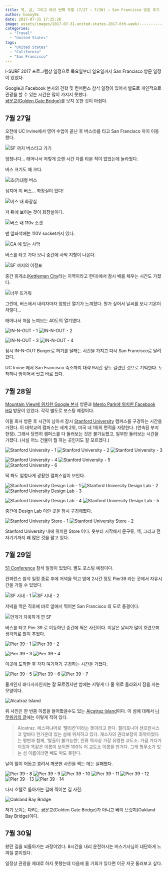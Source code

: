 ```yaml
---
title: 목, 금, 그리고 여섯 번째 주말 (7/27 ~ 7/30) – San Francisco 방문 후기
author: hoony9x
date: 2017-07-31 17:25:26
image: assets/images/2017-07-31-united-states-2017-6th-week/-----------2017-08-19------10.01.27.png
categories:
  - "Travel"
  - "United States"
tags:
  - "United States"
  - "California"
  - "San Francisco"
---
```


I-SURF 2017 프로그램상 일정으로 목요일부터 일요일까지 San Francisco 방문 일정이 있었다.

Google과 Facebook 본사의 견학 및 컨퍼런스 참석 일정이 있어서 별도로 개인적으로 관광을 할 수 있는 시간은 많이 가지지 못했다.  
[금문교(Golden Gate Bridge)](https://goo.gl/maps/mQWfyNqMbJA2)를 보지 못한 것이 아쉽다.

<!-- more -->

## 7월 27일

오전에 UC Irvine에서 영어 수업이 끝난 후 버스(!)를 타고 San Francisco 까지 이동했다.

![SF 까지 버스타고 가기](/assets/images/2017-07-31-united-states-2017-6th-week/-----------2017-08-19------10.01.27.png)

엄청나다… 태어나서 저렇게 오랜 시간 차를 타본 적이 없었는데 놀라웠다.

버스 크기도 꽤 크다.

![초(?)대형 버스](/assets/images/2017-07-31-united-states-2017-6th-week/IMG_0473.jpg)

심지어 이 버스… 화장실이 있다!

![버스 내 화장실](/assets/images/2017-07-31-united-states-2017-6th-week/IMG_0125.jpg)

저 뒤에 보이는 것이 화장실이다.

![버스 내 110v 소켓](/assets/images/2017-07-31-united-states-2017-6th-week/IMG_0047.jpg)

맨 앞좌석에는 110V socket까지 있다.

![CA 에 있는 사막](/assets/images/2017-07-31-united-states-2017-6th-week/IMG_0030.jpg)

버스를 타고 가다 보니 중간에 사막 지형이 나온다.

![SF 까지의 이정표](/assets/images/2017-07-31-united-states-2017-6th-week/IMG_0031.jpg)

중간 휴게소([Kettleman City](https://en.wikipedia.org/wiki/Kettleman_City,_California)라는 지역이라고 한다)에서 잠시 배를 채우는 시간도 가졌다.

![너무 뜨거워](/assets/images/2017-07-31-united-states-2017-6th-week/IMG_0039.png)

그런데, 버스에서 내리자마자 엄청난 열기가 느껴졌다. 뭔가 싶어서 날씨를 보니 기온이 저렇다…

태어나서 처음 느껴보는 40도의 열기였다.

![IN-N-OUT - 1](/assets/images/2017-07-31-united-states-2017-6th-week/IMG_0571.jpg)
![IN-N-OUT - 2](/assets/images/2017-07-31-united-states-2017-6th-week/IMG_0046.jpg)

![IN-N-OUT - 3](/assets/images/2017-07-31-united-states-2017-6th-week/IMG_0045.jpg)
![IN-N-OUT - 4](/assets/images/2017-07-31-united-states-2017-6th-week/IMG_0561.jpg)

잠시 IN-N-OUT Burger로 허기를 달래는 시간을 가지고 다시 San Francisco로 달려갔다.

UC Irvine 에서 San Francisco 숙소까지 대략 9시간 정도 걸렸던 것으로 기억한다. 도착하니 밤이어서 씻고 바로 잤다.

## 7월 28일

[Mountain View에 위치한 Google 본사](https://goo.gl/maps/YcspHvfbNv42) 방문과 [Menlo Park에 위치한 Facebook HQ](https://goo.gl/maps/dX7xTNduHNH2) 방문이 있었다. 각각 별도로 포스팅 예정이다.

이들 회사 방문 후 시간이 남아서 잠시 [Stanford University](https://www.stanford.edu/) 캠퍼스를 구경하는 시간을 가졌다.
이 대학교의 캠퍼스는 세계 2위, 미국 내 1위의 면적을 자랑한다. (연속된 부지 한정). 그래서 당연히 캠퍼스를 다 둘러보는 것은 불가능했고, 일부만 둘러보는 시간을 가졌다. (사실 어느 건물이 뭘 하는 곳인지도 잘 모르겠다.)

![Stanford University - 1](/assets/images/2017-07-31-united-states-2017-6th-week/IMG_0271.jpg)
![Stanford University - 2](/assets/images/2017-07-31-united-states-2017-6th-week/IMG_0272.jpg)
![Stanford University - 3](/assets/images/2017-07-31-united-states-2017-6th-week/IMG_0273.jpg)

![Stanford University - 4](/assets/images/2017-07-31-united-states-2017-6th-week/IMG_0277.jpg)
![Stanford University - 5](/assets/images/2017-07-31-united-states-2017-6th-week/IMG_0292.jpg)
![Stanford University - 6](/assets/images/2017-07-31-united-states-2017-6th-week/IMG_0301.jpg)

딱 봐도 엄청나게 광활한 캠퍼스임이 보인다.

![Stanford University Design Lab - 1](/assets/images/2017-07-31-united-states-2017-6th-week/IMG_0316.jpg)
![Stanford University Design Lab - 2](/assets/images/2017-07-31-united-states-2017-6th-week/IMG_0319.jpg)
![Stanford University Design Lab - 3](/assets/images/2017-07-31-united-states-2017-6th-week/IMG_0321.jpg)

![Stanford University Design Lab - 4](/assets/images/2017-07-31-united-states-2017-6th-week/IMG_0322.jpg)
![Stanford University Design Lab - 5](/assets/images/2017-07-31-united-states-2017-6th-week/IMG_0323.jpg)

중간에 Design Lab 이란 곳을 잠시 구경해봤다.

![Stanford University Store - 1](/assets/images/2017-07-31-united-states-2017-6th-week/IMG_0325.jpg)
![Stanford University Store - 2](/assets/images/2017-07-31-united-states-2017-6th-week/IMG_0326.jpg)

Stanford University 내에 위치한 Store 이다. 옷부터 시작해서 문구류, 책, 그리고 전자기기까지 꽤 많은 것을 팔고 있다.

## 7월 29일

[51 Conference](http://51conference.org/) 참석 일정이 있었다. 별도 포스팅 예정이다.

컨퍼런스 참석 일정 종료 후에 저녁을 먹고 밤에 2시간 정도 Pier39 라는 곳에서 자유시간을 가질 수 있었다.

![SF 시내 - 1](/assets/images/2017-07-31-united-states-2017-6th-week/IMG_0417.jpg)
![SF 시내 - 2](/assets/images/2017-07-31-united-states-2017-6th-week/IMG_0418.jpg)

저녁을 먹은 직후에 바로 앞에서 찍어본 San Francisco 의 도로 풍경이다.

![안개가 자욱하게 낀 SF](/assets/images/2017-07-31-united-states-2017-6th-week/IMG_0419.jpg)

버스를 타고 Pier 39 로 이동하던 중간에 찍은 사진이다. 이날은 날씨가 많이 흐렸으며 생각외로 많이 추웠다.

![Pier 39 - 1](/assets/images/2017-07-31-united-states-2017-6th-week/IMG_0425.jpg)
![Pier 39 - 2](/assets/images/2017-07-31-united-states-2017-6th-week/IMG_0426.jpg)

![Pier 39 - 3](/assets/images/2017-07-31-united-states-2017-6th-week/IMG_0428.jpg)
![Pier 39 - 4](/assets/images/2017-07-31-united-states-2017-6th-week/IMG_0430.jpg)

이곳에 도착한 후 각자 여기저기 구경하는 시간을 가졌다.

![Pier 39 - 5](/assets/images/2017-07-31-united-states-2017-6th-week/IMG_0433.jpg)
![Pier 39 - 6](/assets/images/2017-07-31-united-states-2017-6th-week/IMG_0434.jpg)
![Pier 39 - 7](/assets/images/2017-07-31-united-states-2017-6th-week/IMG_0435.jpg)

물개인지 바다사자인지는 잘 모르겠지만 밤에는 저렇게 다 물 위로 올라와서 잠을 자는 모양이다.

![Alcatraz Island](/assets/images/2017-07-31-united-states-2017-6th-week/IMG_0437.jpg)

위 사진은 한 번쯤 이름을 들어봤을수도 있는 [Alcatraz Island](https://goo.gl/maps/SGgFW1UnKhs)이다.
이 섬에 대해서 [나무위키의 글](https://namu.wiki/w/%EC%95%8C%EC%B9%B4%ED%8A%B8%EB%9D%BC%EC%A6%88)에는 이렇게 적혀 있다.

> Alcatraz. 에스파냐어로 ‘펠리칸’이라는 뜻이라고 한다. 캘리포니아 샌프란시스코 앞바다 한가운데 있는 섬에 위치하고 있다.
> 재소자의 권리보장이 최악이었다는 평판과 함께, ‘탈출이 불가능한’, 인류 역사상 가장 유명한 교도소. 가끔 가다가 이것과 똑같은 이름이 보이면 100% 이 교도소 이름을 딴거다. 그게 형무소가 있는 섬 이름이라면 빼도 박도 못한다.

날이 많이 어둡고 흐려서 깨끗한 사진을 찍는 데는 실패했다.

![Pier 39 - 8](/assets/images/2017-07-31-united-states-2017-6th-week/IMG_0438.jpg)
![Pier 39 - 9](/assets/images/2017-07-31-united-states-2017-6th-week/IMG_0450.jpg)
![Pier 39 - 10](/assets/images/2017-07-31-united-states-2017-6th-week/IMG_0451.jpg)
![Pier 39 - 11](/assets/images/2017-07-31-united-states-2017-6th-week/IMG_0453.jpg)
![Pier 39 - 12](/assets/images/2017-07-31-united-states-2017-6th-week/IMG_0455.jpg)
![Pier 39 - 13](/assets/images/2017-07-31-united-states-2017-6th-week/IMG_0456.jpg)
![Pier 39 - 14](/assets/images/2017-07-31-united-states-2017-6th-week/IMG_0457.jpg)

다시 호텔로 돌아가는 길에 찍어본 길 사진.

![Oakland Bay Bridge](/assets/images/2017-07-31-united-states-2017-6th-week/IMG_0459.jpg)

저기 보이는 다리는 금문교(Golden Gate Bridge)가 아니고 베이 브릿지(Oakland Bay Bridge)이다.

## 7월 30일

왔던 길을 되돌아가는 과정이었다. 8시간을 내리 운전하시는 버스기사님이 대단하게 느껴질 뿐이었다.

일정상 관광을 제대로 하지 못했는데 다음에 올 기회가 있다면 이곳 저곳 둘러보고 싶다.
